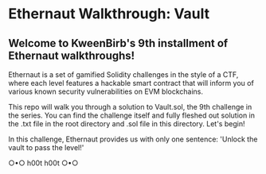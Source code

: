 # Ethernaut Walkthrough: Vault
## Welcome to KweenBirb's 9th installment of Ethernaut walkthroughs! 

Ethernaut is a set of gamified Solidity challenges in the style of a CTF, where each level features a hackable smart contract that will inform you of various known security vulnerabilities on EVM blockchains.

This repo will walk you through a solution to Vault.sol, the 9th challenge in the series. You can find the challenge itself and fully fleshed out solution in the .txt file in the root directory and .sol file in this directory. Let's begin!

In this challenge, Ethernaut provides us with only one sentence: 'Unlock the vault to pass the level!'




○•○ h00t h00t ○•○
